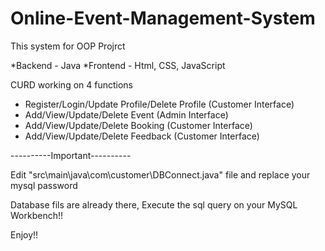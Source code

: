 # Online-Event-Management-System

This system for OOP Projrct

*Backend - Java
*Frontend - Html, CSS, JavaScript

CURD working on 4 functions
  - Register/Login/Update Profile/Delete Profile (Customer Interface)
  - Add/View/Update/Delete Event (Admin Interface)
  - Add/View/Update/Delete Booking (Customer Interface)
  - Add/View/Update/Delete Feedback (Customer Interface)

----------Important----------

Edit "src\main\java\com\customer\DBConnect.java" file and replace your mysql password

Database fils are already there, Execute the sql query on your MySQL Workbench!!

Enjoy!!

